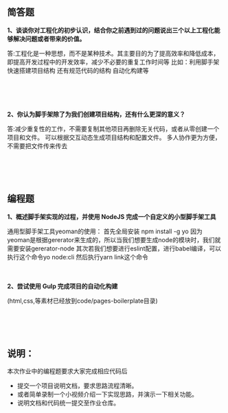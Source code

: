 ## 简答题

**1、谈谈你对工程化的初步认识，结合你之前遇到过的问题说出三个以上工程化能够解决问题或者带来的价值。**

答:工程化是一种思想，而不是某种技术。其主要目的为了提高效率和降低成本，即提高开发过程中的开发效率，减少不必要的重复工作时间等
比如：利用脚手架快速搭建项目结构
还有规范代码的结构
自动化构建等

　

　

**2、你认为脚手架除了为我们创建项目结构，还有什么更深的意义？**

答:减少重复性的工作，不需要复制其他项目再删除无关代码，或者从零创建一个项目和文件。
可以根据交互动态生成项目结构和配置文件。
多人协作更为方便，不需要把文件传来传去

　

　

## 编程题

**1、概述脚手架实现的过程，并使用 NodeJS 完成一个自定义的小型脚手架工具**

通用型脚手架工具yeoman的使用：
首先全局安装 npm install -g yo
因为yeoman是根据gererator来生成的，所以当我们想要生成node的模块时，我们就需要安装gererator-node
其次若我们想要进行eslint配置，进行babel编译，可以执行这个命令yo node:cli
然后执行yarn link这个命令

　

**2、尝试使用 Gulp 完成项目的自动化构建**  

(html,css,等素材已经放到code/pages-boilerplate目录)

　

　

## 说明：

本次作业中的编程题要求大家完成相应代码后

- 提交一个项目说明文档，要求思路流程清晰。
- 或者简单录制一个小视频介绍一下实现思路，并演示一下相关功能。
- 说明文档和代码统一提交至作业仓库。